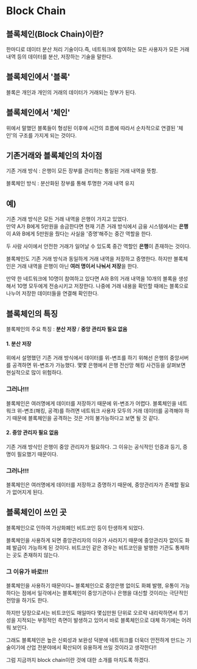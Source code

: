 # Block Chain
## 블록체인(Block Chain)이란?
한마디로 데이터 분산 처리 기술이다.즉, 네트워크에 참여하는 모든 사용자가 모든 거래 내역 등의 데이터를 분산, 저장하는 기술을 말한다.

## 블록체인에서 '블록'
블록은 개인과 개인의 거래의 데이터가 거래되는 장부가 된다.

## 블록체인에서 '체인'
위에서 말했던 블록들이 형성된 이후에 시간의 흐름에 따라서 순차적으로 연결된 '체인'의 구조를 가지게 되는 것이다.

## 기존거래와 블록체인의 차이점
기존 거래 방식 : 은행이 모든 장부를 관리하는 통일된 거래 내역을 뜻함.

블록체인 방식 : 분산화된 장부를 통해 투명한 거래 내역 유지

## 예)
기존 거래 방식은 모든 거래 내역을 은행이 가지고 있었다.<br>
만약 A가 B에게 5만원을 송금한다면 현재 기존 거래 방식에서 금융 시스템에서는 **은행**이 A와 B에게 5만원을 줬다는 사실을 '증명'해주는 중간 역할을 한다.

두 사람 사이에서 안전한 거래가 일어날 수 있도록 중간 역할인 **은행**이 존재하는 것이다.

블록체인도 기존 거래 방식과 동일하게 거래 내역을 저장하고 증명한다. 하지만 블록체인은 거래 내역을 은행이 아닌 **여러 명이서 나눠서 저장**을 한다.

만약 한 네트워크에 10명이 참여하고 있다면 A와 B의 거래 내역을 10개의 블록을 생성해서 10명 모두에게 전송시키고 저장한다. 나중에 거래 내용을 확인할 때에는 블록으로 나누어 저장한 데이터들을 연결해 확인한다.
## 블록체인의 특징
블록체인의 주요 특징 : **분산 저장** / **중앙 관리자 필요 없음**<br>
#### 1. 분산 저장
위에서 설명했던 기존 거래 방식에서 데이터를 위-변조를 하기 위해선 은행의 중앙서버를 공격하면 위-변조가 가능했다. 몇몇 은행에서 은행 전산망 해킹 사건등을 살펴보면 현실적으로 많이 위험하다.

### 그러나!!!
블록체인은 여러명에게 데이터를 저장하기 때문에 위-변조가 어렵다. 블록체인을 네트워크 위-변조(해킹, 공격)를 하려면 네트워크 사용자 모두의 거래 데이터를 공격해야 하기 때문에 블록체인을 공격하는 것은 거의 불가능하다고 보면 될 것 같다.

#### 2. 중앙 관리자 필요 없음
기존 거래 방식인 은행이 중앙 관리자가 필요하다. 그 이유는 공식적인 인증과 등기, 증명이 필요했기 때문이다.

### 그러나!!!
블록체인은 여러명에게 데이터를 저장하고 증명하기 때문에, 중앙관리자가 존재할 필요가 없어지게 된다.

## 블록체인이 쓰인 곳
블록체인으로 인하여 가상화폐인 비트코인 등이 탄생하게 되었다.

블록체인을 사용하게 되면 중앙관리자의 이유가 사라지기 때문에 중앙관리자 없이도 화폐 발급이 가능하게 된 것이다. 비트코인 같은 경우는 비트코인을 발행한 기관도 통제하는 곳도 존재하지 않는다.
### 그 이유가 바로!!!
블록체인을 사용하기 때문이다~
블록체인으로 중앙은행 없이도 화폐 발행, 유통이 가능하다는 점에서 일각에서는 블록체인이 중앙기관이나 은행을 대신할 것이라는 극단적인 전망을 하기도 한다.

하지만 당장으로서는 비트코인도 매일마다 몇십만원 단위로 오르락 내리락하면서 투기성을 지적되는 부정적인 측면이 발생하고 있어서 바로 블록체인으로 대체 하기에는 어려워 보인다.

그래도 블록체인은 높은 신뢰성과 보완성 덕분에 네트워크를 더욱더 안전하게 만드는 기술이기에 산업 전분야에서 확산되어 유용하게 쓰일 것이라고 생각한다!!

그럼 지금까지 block chain이란 것에 대한 소개를 마치도록 하겠다.